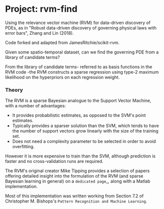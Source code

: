 
# Project: rvm-find


Using the relevance vector machine (RVM) for data-driven discovery of PDEs, as in "Robust data-driven discovery of governing physical laws with error bars", Zhang and Lin (2018).

Code forked and adapted from JamesRitchie/scikit-rvm.

Given some spatio-temporal dataset, can we find the governing PDE from a library of candidate terms?

From the library of candidate terms- referred to as basis functions in the RVM code -the RVM constructs a sparse regression using type-2 maximum likelihood on the hyperpriors on each regression weight.


### Theory

The RVM is a sparse Bayesian analogue to the Support Vector Machine, with a
number of advantages:

* It provides probabilistic estimates, as opposed to the SVM's point estimates.
* Typically provides a sparser solution than the SVM, which tends to have the
  number of support vectors grow linearly with the size of the training set.
* Does not need a complexity parameter to be selected in order to avoid
  overfitting.

However it is more expensive to train than the SVM, although prediction is
faster and no cross-validation runs are required.

The RVM's original creator Mike Tipping provides a selection of papers offering
detailed insight into the formulation of the RVM (and sparse Bayesian learning
in general) on a `dedicated page`_, along with a Matlab implementation.

Most of this implementation was written working from Section 7.2 of Christopher
M. Bishops's `Pattern Recognition and Machine Learning`.




